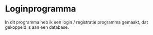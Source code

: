 # Loginprogramma
In dit programma heb ik een login / registratie programma gemaakt, dat gekoppeld is aan een database.
